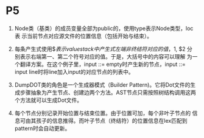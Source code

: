 P5
===

1. Node类（基类）的成员变量全部为public的，使用type表示Node类型，loc表
   示当前节点对应源文件的位置信息（包括开始与结束）。

2. 每条产生式使用$$表示value stack中产生式左端非终结符对应的值，$1, $2
   分别表示右端第一、第二个符号对应的值。于是，大括号中的内容可以理解
   为一个翻译方案。在这个例子里，input ::= empty时产生新的节点，input
   ::= input line时将line加入input的对应节点的列表中。

3. DumpDOT类的角色是一个生成器模式（Builder Pattern)。它将Dot文件的生
   成步骤抽象为产生节点、创建边两个方法。AST节点只需按照树结构调用这两
   个方法就可以生成Dot文件。

4. 每个节点分别记录开始位置与结束位置。由于位置可加，每个非叶子节点的
   信息可由其孩子的信息推得。而叶子节点（终结符）的位置信息在lex匹配到
   pattern时会自动更新。
